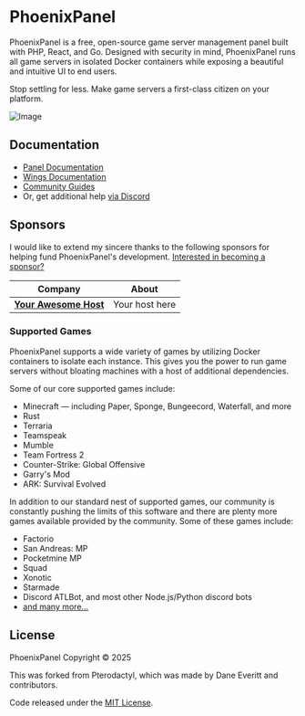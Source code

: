 # PhoenixPanel

PhoenixPanel is a free, open-source game server management panel built with PHP, React, and Go. Designed with security
in mind, PhoenixPanel runs all game servers in isolated Docker containers while exposing a beautiful and intuitive
UI to end users.

Stop settling for less. Make game servers a first-class citizen on your platform.

![Image](https://cdn.phoenixpanel.io/site-assets/phoenixpanel_v1_demo.gif)

## Documentation

* [Panel Documentation](https://phoenixpanel.io/panel/1.0/getting_started.html)
* [Wings Documentation](https://phoenixpanel.io/wings/1.0/installing.html)
* [Community Guides](https://phoenixpanel.io/community/about.html)
* Or, get additional help [via Discord](https://discord.gg/vGDvr74q)

## Sponsors

I would like to extend my sincere thanks to the following sponsors for helping fund PhoenixPanel's development.
[Interested in becoming a sponsor?](https://github.com/sponsors/phoenixpanel)

| Company                                                                           | About                                                                                                                                                                                                                                           |
|-----------------------------------------------------------------------------------|-------------------------------------------------------------------------------------------------------------------------------------------------------------------------------------------------------------------------------------------------|
| [**Your Awesome Host**](https://google.com/)                         | Your host here

### Supported Games

PhoenixPanel supports a wide variety of games by utilizing Docker containers to isolate each instance. This gives
you the power to run game servers without bloating machines with a host of additional dependencies.

Some of our core supported games include:

* Minecraft — including Paper, Sponge, Bungeecord, Waterfall, and more
* Rust
* Terraria
* Teamspeak
* Mumble
* Team Fortress 2
* Counter-Strike: Global Offensive
* Garry's Mod
* ARK: Survival Evolved

In addition to our standard nest of supported games, our community is constantly pushing the limits of this software
and there are plenty more games available provided by the community. Some of these games include:

* Factorio
* San Andreas: MP
* Pocketmine MP
* Squad
* Xonotic
* Starmade
* Discord ATLBot, and most other Node.js/Python discord bots
* [and many more...](https://github.com/phoenixpanel/eggs)

## License

PhoenixPanel Copyright © 2025

This was forked from Pterodactyl, which was made by Dane Everitt and contributors.

Code released under the [MIT License](./LICENSE.md).

